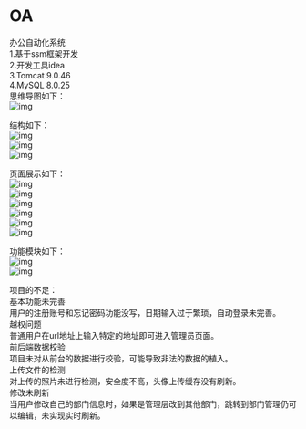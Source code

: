 # OA
办公自动化系统  
1.基于ssm框架开发  
2.开发工具idea  
3.Tomcat 9.0.46  
4.MySQL 8.0.25  
思维导图如下：  
![img](https://github.com/StudyQiu/OA/blob/main/img/01%20OA%E7%AE%A1%E7%90%86%E7%B3%BB%E7%BB%9F%E9%A1%B9%E7%9B%AE%E8%AE%BE%E8%AE%A1%E6%80%9D%E7%BB%B4%E5%AF%BC%E5%9B%BE.png)  

结构如下：  
![img](https://github.com/StudyQiu/OA/blob/main/img/111.png)  
![img](https://github.com/StudyQiu/OA/blob/main/img/222.png)  
![img](https://github.com/StudyQiu/OA/blob/main/img/333.png)  

页面展示如下：  
![img](https://github.com/StudyQiu/OA/blob/main/img/1.png)  
![img](https://github.com/StudyQiu/OA/blob/main/img/2.png)  
![img](https://github.com/StudyQiu/OA/blob/main/img/3.png)  
![img](https://github.com/StudyQiu/OA/blob/main/img/4.png)  
![img](https://github.com/StudyQiu/OA/blob/main/img/5.png)  
![img](https://github.com/StudyQiu/OA/blob/main/img/6.png)  

功能模块如下：  
![img](https://github.com/StudyQiu/OA/blob/main/img/图片1.png)  
![img](https://github.com/StudyQiu/OA/blob/main/img/图片2.png)  

项目的不足：  
基本功能未完善  
用户的注册账号和忘记密码功能没写，日期输入过于繁琐，自动登录未完善。  
越权问题  
普通用户在url地址上输入特定的地址即可进入管理员页面。  
前后端数据校验  
项目未对从前台的数据进行校验，可能导致非法的数据的植入。  
上传文件的检测  
对上传的照片未进行检测，安全度不高，头像上传缓存没有刷新。  
修改未刷新  
当用户修改自己的部门信息时，如果是管理层改到其他部门，跳转到部门管理仍可以编辑，未实现实时刷新。  
